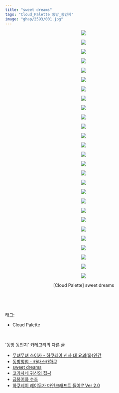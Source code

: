 ```yaml
---
title: "sweet dreams"
tags: "Cloud_Palette 동방_동인지"
image: "ghap/2593/001.jpg"
---
```

<div class="article">
<p style="text-align: center; clear: none; float: none;"><img src="{{ site.nasurl }}/ghap/2593/001.jpg"/></p>
<p style="text-align: center; clear: none; float: none;"><img src="{{ site.nasurl }}/ghap/2593/002.jpg"/></p>
<p style="text-align: center; clear: none; float: none;"><img src="{{ site.nasurl }}/ghap/2593/003.jpg"/></p>
<p style="text-align: center; clear: none; float: none;"><img src="{{ site.nasurl }}/ghap/2593/004.jpg"/></p>
<p style="text-align: center; clear: none; float: none;"><img src="{{ site.nasurl }}/ghap/2593/005.jpg"/></p>
<p style="text-align: center; clear: none; float: none;"><img src="{{ site.nasurl }}/ghap/2593/006.jpg"/></p>
<p style="text-align: center; clear: none; float: none;"><img src="{{ site.nasurl }}/ghap/2593/007.jpg"/></p>
<p style="text-align: center; clear: none; float: none;"><img src="{{ site.nasurl }}/ghap/2593/008.jpg"/></p>
<p style="text-align: center; clear: none; float: none;"><img src="{{ site.nasurl }}/ghap/2593/009.jpg"/></p>
<p style="text-align: center; clear: none; float: none;"><img src="{{ site.nasurl }}/ghap/2593/010.jpg"/></p>
<p style="text-align: center; clear: none; float: none;"><img src="{{ site.nasurl }}/ghap/2593/011.jpg"/></p>
<p style="text-align: center; clear: none; float: none;"><img src="{{ site.nasurl }}/ghap/2593/012.jpg"/></p>
<p style="text-align: center; clear: none; float: none;"><img src="{{ site.nasurl }}/ghap/2593/013.jpg"/></p>
<p style="text-align: center; clear: none; float: none;"><img src="{{ site.nasurl }}/ghap/2593/014.jpg"/></p>
<p style="text-align: center; clear: none; float: none;"><img src="{{ site.nasurl }}/ghap/2593/015.jpg"/></p>
<p style="text-align: center; clear: none; float: none;"><img src="{{ site.nasurl }}/ghap/2593/016.jpg"/></p>
<p style="text-align: center; clear: none; float: none;"><img src="{{ site.nasurl }}/ghap/2593/017.jpg"/></p>
<p style="text-align: center; clear: none; float: none;"><img src="{{ site.nasurl }}/ghap/2593/018.jpg"/></p>
<p style="text-align: center; clear: none; float: none;"><img src="{{ site.nasurl }}/ghap/2593/019.jpg"/></p>
<p style="text-align: center; clear: none; float: none;"><img src="{{ site.nasurl }}/ghap/2593/020.jpg"/></p>
<p style="text-align: center; clear: none; float: none;"><img src="{{ site.nasurl }}/ghap/2593/021.jpg"/></p>
<p style="text-align: center; clear: none; float: none;"><img src="{{ site.nasurl }}/ghap/2593/022.jpg"/></p>
<p style="text-align: center; clear: none; float: none;"><img src="{{ site.nasurl }}/ghap/2593/023.jpg"/></p>
<p style="text-align: center; clear: none; float: none;"><img src="{{ site.nasurl }}/ghap/2593/024.jpg"/></p>
<p style="text-align: center; clear: none; float: none;"><img src="{{ site.nasurl }}/ghap/2593/025.jpg"/></p>
<p style="text-align: center; clear: none; float: none;"><img src="{{ site.nasurl }}/ghap/2593/026.jpg"/></p>
<p style="text-align: center; clear: none; float: none;"><img src="{{ site.nasurl }}/ghap/2593/027.jpg"/></p>
<p style="text-align: center; clear: none; float: none;">[Cloud Palette] sweet dreams</p>
<p><br/></p>
</div><br/>
<div class="tagTrail">
<p>태그: </p>
<ul>
<li>Cloud Palette</li>
</ul>
</div><br/>
<div class="another">
<p>'동방 동인지' 카테고리의 다른 글</p>
<ul>
<li><a href="/2016-10-15-ghap_2595">무녀무녀 스이카 - 하쿠레이 신사 대 요괴(와)인간</a></li>
<li><a href="/2016-10-15-ghap_2594">동방청첩 - 카라스카하쿠</a></li>
<li><a href="/2016-10-15-ghap_2593">sweet dreams</a></li>
<li><a href="/2016-10-15-ghap_2592">코가사네 귀신의 집~!</a></li>
<li><a href="/2016-10-15-ghap_2590">금붕어와 수조</a></li>
<li><a href="/2016-10-15-ghap_2589">하쿠레이 레이무가 마인크래프트 들이!? Ver 2.0</a></li>
</ul>
</div><br/>
<div class="cb_module cb_fluid">
<div class="cb_wrt cb_profile">
</div><!-- commentList close -->
</div><br/>
